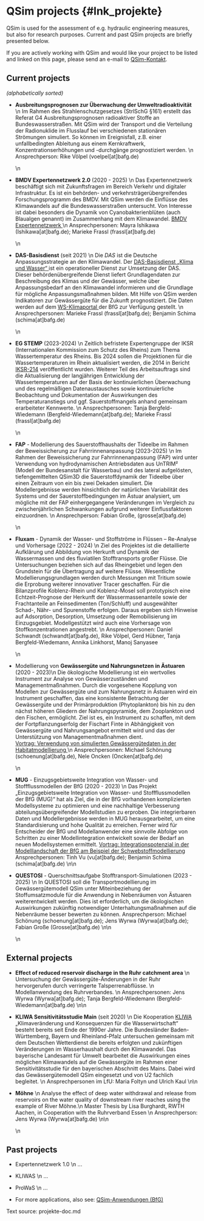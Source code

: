 QSim projects {#lnk_projekte}
==============
<!-- #mf: Texte unten sind von unseren U2-Website-Texten übernommen, sie könnten
von den ProjektbearbeiterInnen noch mehr Richtung QSim angepasst werden -->
<!-- #mf: AnsprechpartnerInnen müssen z.T. noch abgeklärt/gefragt werden;
sollen z.B. ProjektleiterInnen hingeschrieben werden oder die jeweiligen 
QSim-AnwenderInnen -->

QSim is used for the assessment of e.g. hydraulic engineering measures,
but also for research purposes. Current and past QSim projects are briefly 
presented below.

If you are actively working with QSim and would like your project to be 
listed and linked on this page, please send an e-mail to
<a href="mailto:qsim@bafg.de">QSim-Kontakt</a>.

<!-- #mf: wolle wir, dass alle Anwendungen von QSim hier gelistet werden?
+ wollen wir die E-Mail adresse so verlinken oder geschützt schreiben, damit 
es keinen Ärger mit Spam gibt? Z.B. qsim_at_bafg.de (oder so ähnlich -->

## Current projects

*(alphabetically sorted)*

* __Ausbreitungsprognosen zur Überwachung der Umweltradioaktivität__ \n
  Im Rahmen des Strahlenschutzgesetzes (StrlSchG §161) erstellt das Referat G4 
  Ausbreitungsprognosen radioaktiver Stoffe an Bundeswasserstraßen. Mit QSim 
  wird der Transport und die Verteilung der Radionuklide im Flusslauf bei 
  verschiedenen stationären Strömungen simuliert. So können im Ereignisfall, 
  z.B. einer unfallbedingten Ableitung aus einem Kernkraftwerk, 
  Konzentrationserhöhungen und -durchgänge prognostiziert werden. \n
  Ansprechperson: Rike Völpel (voelpel[at]bafg.de) 
  
  \n

* __BMDV Expertennetzwerk 2.0__ (2020 - 2025) \n
  Das Expertennetzwerk beschäftigt sich mit Zukunftsfragen im Bereich Verkehr
  und digitaler Infrastruktur. Es ist ein behörden- und 
  verkehrsträgerübergreifendes Forschungsprogramm des BMDV. Mit QSim werden die 
  Einflüsse des Klimawandels auf die Bundeswasserstraßen untersucht. Von 
  Interesse ist dabei besonders die Dynamik von Cyanobakterienblüten (auch
  Blaualgen genannt) im Zusammenhang mit dem Klimawandel.
  <a href="https://www.bmvi-expertennetzwerk.de/DE/Home/home_node.html"> 
  BMDV Expertennetzwerk </a>  \n 
  Ansprechpersonen: Mayra Ishikawa (Ishikawa[at]bafg.de); 
  Marieke Frassl (frassl[at]bafg.de)
  
  \n

* __DAS-Basisdienst__ (seit 2021) \n
  Die *DAS* ist die Deutsche Anpassungsstrategie an den Klimawandel. 
  Der <a href="https://www.das-basisdienst.de/DAS-Basisdienst/DE/home/home_node.html"> 
  DAS-Basisdienst „Klima und Wasser“ </a> ist 
  ein operationeller Dienst zur Umsetzung der DAS. Dieser 
  behördenübergreifende Dienst liefert Grundlagendaten zur Beschreibung des 
  Klimas und der Gewässer, welche über Anpassungsbedarf an den Klimawandel 
  informieren und die Grundlage für mögliche Anpassungsmaßnahmen bilden. Mit 
  Hilfe von QSim werden Indikatoren zur Gewässergüte für die Zukunft 
  prognostiziert. Die Daten werden auf dem 
  <a href="https://ws-klimaportal.bafg.de"> WS-Klimaportal </a> 
  der BfG zur Verfügung gestellt. \n
  Ansprechpersonen: Marieke Frassl (frassl[at]bafg.de); Benjamin Schima 
  (schima[at]bafg.de)
  
  \n
  
* __EG STEMP__ (2023-2024) \n
  Zeitlich befristete Expertengruppe der IKSR (Internationalen Kommission zum 
  Schutz des Rheins) zum Thema Wassertemperatur des Rheins. Bis 2024 sollen die 
  Projektionen für die Wassertemperaturen im Rhein aktualisiert werden, die 2014 
  in Bericht [IKSR-214](https://www.iksr.org/de/oeffentliches/dokumente/archiv/fachberichte/fachberichte-einzeldarstellung/214-estimation-of-the-effects-of-climate-change-scenarios-on-future-rhine-water-temperature-development-extensive-version) 
  veröffentlicht wurden. Weiterer Teil des Arbeitsauftrags sind die 
  Aktualisierung der langjährigen Entwicklung der Wassertemperaturen auf der 
  Basis der kontinuierlichen Überwachung und des regelmäßigen Datenaustausches 
  sowie kontinuierliche Beobachtung und Dokumentation der Auswirkungen des 
  Temperaturanstiegs und ggf. Sauerstoffmangels anhand gemeinsam erarbeiteter 
  Kennwerte.  \n
  Ansprechpersonen: Tanja Bergfeld-Wiedemann (Bergfeld-Wiedemann[at]bafg.de); 
  Marieke Frassl (frassl[at]bafg.de)
   
  \n 
  
* __FAP__ - Modellierung des Sauerstoffhaushalts der Tideelbe im Rahmen der
  Beweissicherung zur Fahrrinnenanpassung (2023-2025) \n 
  Im Rahmen der Beweissicherung zur Fahrrinnenanpassung (FAP) wird unter 
  Verwendung von hydrodynamischen Antriebsdaten aus UnTRIM² (Modell der 
  Bundesanstalt für Wasserbau) und des lateral aufgelösten, tiefengemittelten 
  QSim3D die Sauerstoffdynamik der Tideelbe über einen Zeitraum von ein bis zwei 
  Dekaden simuliert. Die Modellergebnisse werden hinsichtlich der natürlichen
  Variabilität des Systems und der Sauerstoffbedingungen im Ästuar analysiert, 
  um mögliche mit der FAP einhergegangene Veränderungen im Vergleich zu
  zwischenjährlichen Schwankungen aufgrund weiterer Einflussfaktoren 
  einzuordnen. \n
  Ansprechperson: Fabian Große, (grosse[at]bafg.de)
  
  \n  

* __Fluxam__ - Dynamik der Wasser- und Stoffströme in Flüssen – Re-Analyse und 
  Vorhersage (2022 - 2024) \n
  Ziel des Projektes ist die detaillierte Aufklärung und Abbildung von 
  Herkunft und Dynamik der Wassermassen und des fluviatilen Stofftransports 
  großer Flüsse. Die Untersuchungen beziehen sich auf das Rheingebiet und 
  legen den Grundstein für die Übertragung auf weitere Flüsse. Wesentliche 
  Modellierungsgrundlagen werden durch Messungen mit Tritium sowie die 
  Erprobung weiterer innovativer Tracer geschaffen. Für die Bilanzprofile 
  Koblenz-Rhein und Koblenz-Mosel soll prototypisch eine Echtzeit-Prognose der 
  Herkunft der Wassermassenanteile sowie der Frachtanteile an Feinsedimenten 
  (Ton/Schluff) und ausgewählter Schad-, Nähr- und Spurenstoffe erfolgen. 
  Daraus ergeben sich Hinweise auf Adsorption, Desorption, Umsetzung oder 
  Remobilisierung im Einzugsgebiet. Modellgestützt wird auch eine Vorhersage 
  von Stoffkonzentrationen angestrebt. \n
  Ansprechpersonen: Daniel Schwandt (schwandt[at]bafg.de), Rike Völpel, 
  Gerd Hübner, Tanja Bergfeld-Wiedemann, Annika Linkhorst, Manoj Sanyasee
  
  \n
  
* Modellierung von __Gewässergüte und Nahrungsnetzen in Ästuaren__ (2020 - 2023)\n
  Die ökologische Modellierung ist ein wertvolles Instrument zur Analyse von 
  Gewässerzuständen und Managementmaßnahmen. Durch die vorgesehene Kopplung 
  von Modellen zur Gewässergüte und zum Nahrungsnetz in Ästuaren wird ein 
  Instrument geschaffen, das eine konsistente Betrachtung der Gewässergüte und 
  der Primärproduktion (Phytoplankton) bis hin zu den nächst höheren Gliedern 
  der Nahrungspyramide, dem Zooplankton und den Fischen, ermöglicht. Ziel ist 
  es, ein Instrument zu schaffen, mit dem der Fortpflanzungserfolg der 
  Fischart Finte in Abhängigkeit von Gewässergüte und Nahrungsangebot 
  ermittelt wird und das der Unterstützung von Managementmaßnahmen dient.
  <a href="https://www.bafg.de/DE/05_Wissen/02_Veranst/2021/2021_11_15_schoenung.html?nn=169148">  
  Vortrag: Verwendung von simulierten Gewässergütedaten in der  
  Habitatmodellierung </a> \n
  Ansprechpersonen: Michael Schönung (schoenung[at]bafg.de),
  Nele Oncken (Oncken[at]bafg.de)

  \n
  
* __MUG__ - Einzugsgebietsweite Integration von Wasser- und Stoffflussmodellen
  der BfG (2020 - 2023) \n
  Das Projekt „Einzugsgebietsweite Integration von Wasser- und 
  Stoffflussmodellen der BfG (MUG)“ hat als Ziel, die in der BfG vorhandenen 
  komplizierten Modellsysteme zu optimieren und eine nachhaltige Verbesserung 
  abteilungsübergreifender Modellstudien zu erproben. Die integrierbaren Daten 
  und Modellergebnisse werden in MUG herausgearbeitet, um eine 
  Standardisierung und hohe Qualität zu erreichen. Ferner wird für Entscheider 
  der BfG und Modellanwender eine sinnvolle Abfolge von Schritten zu einer 
  Modellintegration entwickelt sowie der Bedarf an neuen Modellsystemen 
  ermittelt.
  <a href="https://www.bafg.de/DE/05_Wissen/02_Veranst/2021/2021_11_15_schima.html?nn=169148"> 
  Vortrag: Integrationspotenzial in der Modelllandschaft der BfG am Beispiel 
  der Schwebstoffmodellierung </a>
  Ansprechpersonen: Tinh Vu (vu[at]bafg.de); Benjamin Schima (schima[at]bafg.de)
  \n\n
  
* __QUESTOSI__ - Querschnittsaufgabe Stofftransport-Simulationen (2023 - 2025) \n
  In QUESTOSI soll die Transportmodellierung im Gewässergütemodell QSim
  unter Miteinbeziehung der Stoffumsatzmodule für die Anwendung in Nebenräumen
  von Ästuaren weiterentwickelt werden. Dies ist erforderlich, um die
  ökologischen Auswirkungen zukünftig notwendiger Unterhaltungsmaßnahmen
  auf die Nebenräume besser bewerten zu können.
  Ansprechperson: Michael Schönung (schoenung[at]bafg.de); 
  Jens Wyrwa (Wyrwa[at]bafg.de); Fabian Große (Grosse[at]bafg.de)
  \n\n

  \n

## External projects ##

* __Effect of reduced reservoir discharge in the Ruhr catchment area__ \n
  Untersuchung der Gewässergüte-Änderungen in der Ruhr hervorgerufen durch 
  verringerte Talsperrenabflüsse. \n
  Modellanwendung des Ruhrverbandes. \n
  Ansprechpersonen: Jens Wyrwa (Wyrwa[at]bafg.de); Tanja Bergfeld-Wiedemann
  (Bergfeld-Wiedemann[at]bafg.de)
  \n\n

* __KLIWA Sensitivitätsstudie Main__ (seit 2020) \n
  Die Kooperation [KLIWA](https://www.kliwa.de/) „Klimaveränderung und 
  Konsequenzen für die Wasserwirtschaft“ besteht bereits seit Ende der 1990er 
  Jahre. Die Bundesländer Baden-Württemberg, Bayern und Rheinland-Pfalz 
  untersuchen gemeinsam mit dem Deutschen Wetterdienst die bereits erfolgten und 
  zukünftigen Veränderungen im Wasserhaushalt durch den Klimawandel. Das 
  bayerische Landesamt für Umwelt bearbeitet die Auswirkungen eines möglichen 
  Klimawandels auf die Gewässergüte im Rahmen einer Sensitivitätsstudie für den 
  bayerischen Abschnitt des Mains. Dabei wird das Gewässergütemodell QSim 
  eingesetzt und von U2 fachlich begleitet. \n
  Ansprechpersonen im LfU: Maria Foltyn und Ulrich Kaul
    \n\n

* __Möhne__ \n
  Analyse the effect of deep water withdrawal and release from reservoirs on 
  the water quality of downstream river reaches using the example of River
  Möhne.\n 
  Master Thesis by Lisa Burghardt, RWTH Aachen, in Cooperation with the 
  Ruhrverband Essen \n
  Ansprechperson: Jens Wyrwa (Wyrwa[at]bafg.de)
  \n\n

  \n
  
## Past projects ##
* Expertennetzwerk 1.0 \n
...

* KLIWAS \n
...

* ProWaS \n
...

* For more applications, also see: <a href="https://www.bafg.de/DE/08_Ref/U2/01_mikrobiologie/QSim_Anw/qsim_praxis_node.html;jsessionid=094E89FDEA85B27F72B60F9E9B936714.live21301">QSim-Anwendungen (BfG)</a>

Text source: projekte-doc.md